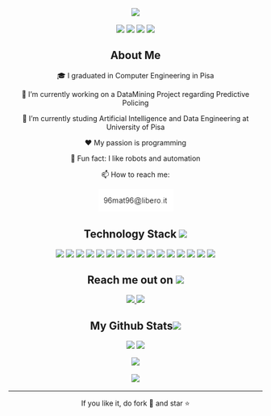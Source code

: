 <!--  https://github.com/mgiorgi13/portfolio/  -->
<p align="center">
 <img src="https://github.com/mgiorgi13/coding.gif/blob/main/mat_coding.gif"/>

</p align="center">

<p align="center">
 
 <img src="https://badges.pufler.dev/visits/mgiorgi13/mgiorgi13"/> 
 <img src="https://badges.pufler.dev/years/mgiorgi13"/>
 <img src="https://badges.pufler.dev/repos/mgiorgi13"/>
 <img src="https://badges.pufler.dev/commits/monthly/mgiorgi13" />

</p>

<p align="center">
    <h2 align="center">About Me</h2>
    <p align="center">🎓 I graduated in Computer Engineering in Pisa</p>
    <p align="center">🔭 I’m currently working on a DataMining Project regarding Predictive Policing</p>
    <p align="center">🌱 I’m currently studing Artificial Intelligence and Data Engineering at University of Pisa</p>
    <p align="center">❤️ My passion is programming</p>
    <p align="center">🤖 Fun fact: I like robots and automation</p>
    <p align="center">📫 How to reach me:</p>
    <p align="center"><img src="https://github.com/mgiorgi13/images/blob/main/mail.jpg"></>
</p>

<h2 align="center">Technology Stack <img src="https://github.com/ritik307/ritik307/blob/main/images/laptop.gif" width="50"></h2>

<p align="center">
    <img src="https://img.shields.io/badge/C-00599C?style=flat-square&logo=c&logoColor=white"/>
    <img src="https://img.shields.io/badge/-C++-00599C?style=flat-square&logo=c"/>
    <img src="https://img.shields.io/badge/-java-orange?style=flat-square&logo=java"/>
    <img src="https://img.shields.io/badge/-HTML5-E34F26?style=flat-square&logo=html5&logoColor=white"/>
    <img src="https://img.shields.io/badge/-CSS3-green?style=flat-square&logo=css3"/>
    <img src="https://img.shields.io/badge/-JavaScript-black?style=flat-square&logo=javascript"/>
    <img src="https://img.shields.io/badge/-PHP-blue?style=flat-square&logo=php"/>
    <img src="https://img.shields.io/badge/-MySQL-9cf?style=flat-square&logo=mysql"/>
    <img src="https://img.shields.io/badge/-MongoDB-white?style=flat-square&logo=mongodb"/>
    <img src="https://img.shields.io/badge/-Neo4j-white?style=flat-square&logo=neo4j"/>
    <img src="https://img.shields.io/badge/-Python-red?style=flat-square&logo=python"/>
    <img src="https://img.shields.io/badge/-Linux-red?style=flat-square&logo=linux"/>
    <img src="https://img.shields.io/badge/-Docker-9cf?style=flat-square&logo=docker"/>
    <img src="https://img.shields.io/badge/-Hadoop-blueviolet?style=flat-square&logo=apache-hadoop"/>
    <img src="https://img.shields.io/badge/-Git-black?style=flat-square&logo=git"/>
    <img src="https://img.shields.io/badge/-GitHub-black?style=flat-square&logo=github"/>
</p>

<h2 align="center">Reach me out on <img src="https://media0.giphy.com/media/jqNPzdTTxQfOgOqpO4/source.gif" width="50"></h2>

<p align="center">
<a href="https://www.linkedin.com/in/matteo-giorgi-484a2b241/">
 <img src="https://img.shields.io/badge/-matteo_giorgi-blue?style=flat-square&logo=Linkedin&logoColor=white&link=https://www.linkedin.com/in/matteo-giorgi-484a2b241/"/>
</a>
 <a href="https://www.instagram.com/giorgi_matteo">
 <img src="https://img.shields.io/badge/-giorgi_matteo-purple?style=flat-square&logo=instagram&logoColor=white&link=https://www.instagram.com/giorgi_matteo"/>
</a>
</p>

<h2 align="center">
  My Github Stats<img src="https://media.giphy.com/media/VgCDAzcKvsR6OM0uWg/giphy.gif" width="50">
</h2>

<p align = "center">
  <img  src = "https://github-readme-stats.vercel.app/api?username=mgiorgi13&show_icons=true&theme=radical&line_height=27">
  <img src = "https://github-readme-stats.vercel.app/api/top-langs/?username=mgiorgi13&hide=html,css,java,shaderlab,kotlin,hlsl&theme=radical">
</p>

<p align = "center">
 <img  src="https://github-readme-streak-stats.herokuapp.com/?user=mgiorgi13&show_icons=true&locale=en&layout=compact&theme=radical&line_height=0" />
</p> 

<p align = "center">
 <img src="https://activity-graph.herokuapp.com/graph?username=mgiorgi13&theme=redical">
</p> 
<hr>
<p align="center">If you like it, do fork 🍴 and star ⭐</p>
